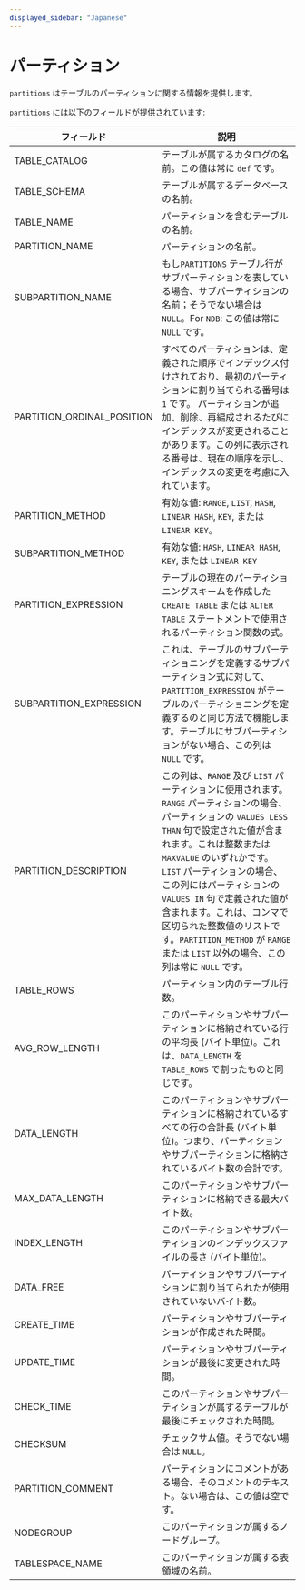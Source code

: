 ```yaml
---
displayed_sidebar: "Japanese"
---
```


# パーティション

`partitions` はテーブルのパーティションに関する情報を提供します。

`partitions` には以下のフィールドが提供されています:

| **フィールド**               | **説明**                                                     |
| ------------------------- | ------------------------------------------------------------ |
| TABLE_CATALOG             | テーブルが属するカタログの名前。この値は常に `def` です。              |
| TABLE_SCHEMA              | テーブルが属するデータベースの名前。                                    |
| TABLE_NAME                | パーティションを含むテーブルの名前。                                    |
| PARTITION_NAME            | パーティションの名前。                                               |
| SUBPARTITION_NAME         | もし`PARTITIONS` テーブル行がサブパーティションを表している場合、サブパーティションの名前；そうでない場合は `NULL`。For `NDB`: この値は常に `NULL` です。      |
| PARTITION_ORDINAL_POSITION | すべてのパーティションは、定義された順序でインデックス付けされており、最初のパーティションに割り当てられる番号は `1` です。 パーティションが追加、削除、再編成されるたびにインデックスが変更されることがあります。この列に表示される番号は、現在の順序を示し、インデックスの変更を考慮に入れています。 |
| PARTITION_METHOD          | 有効な値: `RANGE`, `LIST`, `HASH`, `LINEAR HASH`, `KEY`, または `LINEAR KEY`。 |
| SUBPARTITION_METHOD       | 有効な値: `HASH`, `LINEAR HASH`, `KEY`, または `LINEAR KEY`       |
| PARTITION_EXPRESSION      | テーブルの現在のパーティショニングスキームを作成した `CREATE TABLE` または `ALTER TABLE` ステートメントで使用されるパーティション関数の式。           |
| SUBPARTITION_EXPRESSION   | これは、テーブルのサブパーティショニングを定義するサブパーティション式に対して、`PARTITION_EXPRESSION` がテーブルのパーティショニングを定義するのと同じ方法で機能します。テーブルにサブパーティションがない場合、この列は `NULL` です。              |
| PARTITION_DESCRIPTION     | この列は、`RANGE` 及び `LIST` パーティションに使用されます。`RANGE` パーティションの場合、パーティションの `VALUES LESS THAN` 句で設定された値が含まれます。これは整数または `MAXVALUE` のいずれかです。 `LIST` パーティションの場合、この列にはパーティションの `VALUES IN` 句で定義された値が含まれます。これは、コンマで区切られた整数値のリストです。`PARTITION_METHOD` が `RANGE` または `LIST` 以外の場合、この列は常に `NULL` です。 |
| TABLE_ROWS                | パーティション内のテーブル行数。                                         |
| AVG_ROW_LENGTH            | このパーティションやサブパーティションに格納されている行の平均長 (バイト単位)。これは、`DATA_LENGTH` を `TABLE_ROWS` で割ったものと同じです。 |
| DATA_LENGTH               | このパーティションやサブパーティションに格納されているすべての行の合計長 (バイト単位)。つまり、パーティションやサブパーティションに格納されているバイト数の合計です。   |
| MAX_DATA_LENGTH           | このパーティションやサブパーティションに格納できる最大バイト数。              |
| INDEX_LENGTH              | このパーティションやサブパーティションのインデックスファイルの長さ (バイト単位)。             |
| DATA_FREE                 | パーティションやサブパーティションに割り当てられたが使用されていないバイト数。                |
| CREATE_TIME               | パーティションやサブパーティションが作成された時間。                          |
| UPDATE_TIME               | パーティションやサブパーティションが最後に変更された時間。                       |
| CHECK_TIME                | このパーティションやサブパーティションが属するテーブルが最後にチェックされた時間。            |
| CHECKSUM                  | チェックサム値。そうでない場合は `NULL`。                                   |
| PARTITION_COMMENT         | パーティションにコメントがある場合、そのコメントのテキスト。ない場合は、この値は空です。      |
| NODEGROUP                 | このパーティションが属するノードグループ。                                  |
| TABLESPACE_NAME           | このパーティションが属する表領域の名前。                                   |